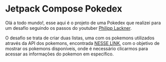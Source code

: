 # Jetpack Compose Pokedex


Olá a todo mundo!, esse aqui é o projeto de uma Pokedex que realizei para um desafio seguindo os passos do youtuber [Philipp Lackner](https://www.youtube.com/c/PhilippLackner).

O desafio se trata de criar duas listas, uma com os pokemons utilizados através da API dos pokemons, encontrada [NESSE LINK](https://pokeapi.co), com o objetivo de mostrar os pokemons disponíveis, onde é necessário clicarmos para acessar as informações do pokemon em específico.



